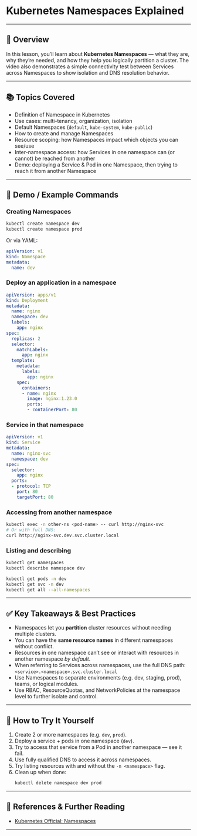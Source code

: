 # Kubernetes Namespaces Explained  

---

## 🎯 Overview  

In this lesson, you’ll learn about **Kubernetes Namespaces** — what they are, why they’re needed, and how they help you logically partition a cluster. The video also demonstrates a simple connectivity test between Services across Namespaces to show isolation and DNS resolution behavior.

---

## 📚 Topics Covered  

- Definition of Namespace in Kubernetes  
- Use cases: multi-tenancy, organization, isolation  
- Default Namespaces (`default`, `kube-system`, `kube-public`)  
- How to create and manage Namespaces  
- Resource scoping: how Namespaces impact which objects you can see/use  
- Inter-namespace access: how Services in one namespace can (or cannot) be reached from another  
- Demo: deploying a Service & Pod in one Namespace, then trying to reach it from another Namespace  

---

## 🧰 Demo / Example Commands  

### Creating Namespaces  
```bash
kubectl create namespace dev
kubectl create namespace prod
```

Or via YAML:
```yaml
apiVersion: v1
kind: Namespace
metadata:
  name: dev
```

### Deploy an application in a namespace  
```yaml
apiVersion: apps/v1
kind: Deployment
metadata:
  name: nginx
  namespace: dev
  labels:
    app: nginx
spec:
  replicas: 2
  selector:
    matchLabels:
      app: nginx
  template:
    metadata:
      labels:
        app: nginx
    spec:
      containers:
      - name: nginx
        image: nginx:1.23.0
        ports:
        - containerPort: 80
```

### Service in that namespace  
```yaml
apiVersion: v1
kind: Service
metadata:
  name: nginx-svc
  namespace: dev
spec:
  selector:
    app: nginx
  ports:
  - protocol: TCP
    port: 80
    targetPort: 80
```

### Accessing from another namespace  
```bash
kubectl exec -n other-ns <pod-name> -- curl http://nginx-svc
# Or with full DNS:
curl http://nginx-svc.dev.svc.cluster.local
```

### Listing and describing  
```bash
kubectl get namespaces
kubectl describe namespace dev

kubectl get pods -n dev
kubectl get svc -n dev
kubectl get all --all-namespaces
```

---

## ✅ Key Takeaways & Best Practices  

- Namespaces let you **partition** cluster resources without needing multiple clusters.  
- You can have the **same resource names** in different namespaces without conflict.  
- Resources in one namespace can’t see or interact with resources in another namespace *by default*.  
- When referring to Services across namespaces, use the full DNS path:  
  `<service>.<namespace>.svc.cluster.local`  
- Use Namespaces to separate environments (e.g. dev, staging, prod), teams, or logical modules.  
- Use RBAC, ResourceQuotas, and NetworkPolicies at the namespace level to further isolate and control.

---

## 🔁 How to Try It Yourself  

1. Create 2 or more namespaces (e.g. `dev`, `prod`).  
2. Deploy a service + pods in one namespace (`dev`).  
3. Try to access that service from a Pod in another namespace — see it fail.  
4. Use fully qualified DNS to access it across namespaces.  
5. Try listing resources with and without the `-n <namespace>` flag.  
6. Clean up when done:
   ```bash
   kubectl delete namespace dev prod
   ```

---

## 🔗 References & Further Reading  

- [Kubernetes Official: Namespaces](https://kubernetes.io/docs/concepts/overview/working-with-objects/namespaces/)  

---
